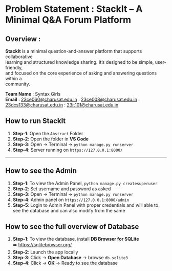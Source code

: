 # **Problem Statement** : StackIt – A Minimal Q&A Forum Platform

## **Overview** :
**StackIt** is a minimal question-and-answer platform that supports collaborative  
learning and structured knowledge sharing. It’s designed to be simple, user-friendly,  
and focused on the core experience of asking and answering questions within a  
community.

**Team Name** : Syntax Girls  
**Email** : 23ce060@charusat.edu.in
          : 23ce008@charusat.edu.in
          : 23dcs133@charusat.edu.in
          : 23it101@charusat.edu.in



## **How to run StackIt**

1. **Step-1**: Open the `Abstract` Folder  
2. **Step-2**: Open the folder in **VS Code**  
3. **Step-3**: Open → Terminal → `python manage.py runserver`  
4. **Step-4**: Server running on `https://127.0.0.1:8000/`

---
## **How to see the Admin**

1. **Step-1**: To view the Admin Panel,  `python manage.py createsuperuser`  
2. **Step-2**: Set username and password as asked
3. **Step-3**: Open → Terminal → `python manage.py runserver` 
4. **Step-4**: Admin panel on `https://127.0.0.1:8000/admin`
5. **Step-5**: Login to Admin Panel with proper credentials and will able to see the database
               and can also modify from the same



## **How to see the full overview of  Database**

1. **Step-1**: To view the database, install **DB Browser for SQLite**  
   ➡️ https://sqlitebrowser.org/
2. **Step-2**: Launch the app locally
3. **Step-3**: Click → **Open Database** → browse `db.sqlite3`
4. **Step-4**: Click → **OK** → Ready to see the database


